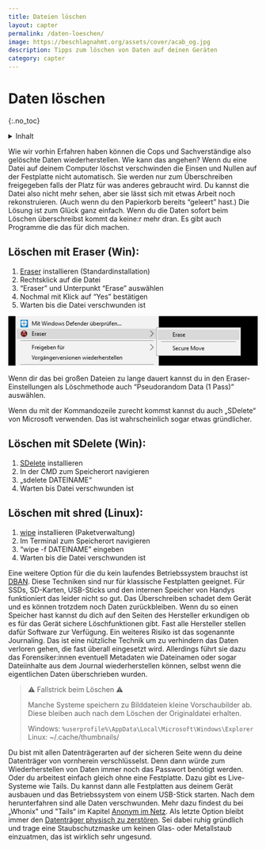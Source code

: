 ```yaml
---
title: Dateien löschen
layout: capter
permalink: /daten-loeschen/
image: https://beschlagnahmt.org/assets/cover/acab_og.jpg
description: Tipps zum löschen von Daten auf deinen Geräten
category: capter
---
```

# Daten löschen
{:.no_toc}

<details markdown="block">
  <summary>
    Inhalt
  </summary>
* TOC
{:toc}
</details>

Wie wir vorhin Erfahren haben können die Cops und Sachverständige also gelöschte Daten wiederherstellen.
Wie kann das angehen?
Wenn du eine Datei auf deinem Computer löschst verschwinden die Einsen und Nullen auf der Festplatte nicht automatisch.
Sie werden nur zum Überschreiben freigegeben falls der Platz für was anderes gebraucht wird.
Du kannst die Datei also nicht mehr sehen, aber sie lässt sich mit etwas Arbeit noch rekonstruieren.
(Auch wenn du den Papierkorb bereits “geleert” hast.)
Die Lösung ist zum Glück ganz einfach.
Wenn du die Daten sofort beim Löschen überschreibst kommt da keine:r mehr dran.
Es gibt auch Programme die das für dich machen.

## Löschen mit Eraser (Win):
1. [Eraser](https://eraser.heidi.ie/) installieren (Standardinstallation)
2. Rechtsklick auf die Datei
3. “Eraser” und Unterpunkt “Erase” auswählen
4. Nochmal mit Klick auf “Yes” bestätigen
5. Warten bis die Datei verschwunden ist

![](../assets/posts/loeschen.jpg)

Wenn dir das bei großen Dateien zu lange dauert kannst du in den Eraser-Einstellungen als Löschmethode auch “Pseudorandom Data (1 Pass)” auswählen.

Wenn du mit der Kommandozeile zurecht kommst kannst du auch „SDelete“ von Microsoft verwenden. Das ist wahrscheinlich sogar etwas gründlicher.

## Löschen mit SDelete (Win):
1. [SDelete](https://docs.microsoft.com/en-us/sysinternals/downloads/sdelete) installieren
2. In der CMD zum Speicherort navigieren
3. „sdelete DATEINAME“
4. Warten bis Datei verschwunden ist

## Löschen mit shred (Linux):
1. [wipe](http://lambda-diode.com/software/wipe/) installieren (Paketverwaltung)
2. Im Terminal zum Speicherort navigieren
3. “wipe -f DATEINAME” eingeben
4. Warten bis die Datei verschwunden ist

Eine weitere Option für die du kein laufendes Betriebssystem brauchst ist [DBAN](https://dban.org).
Diese Techniken sind nur für klassische Festplatten geeignet.
Für SSDs, SD-Karten, USB-Sticks und den internen Speicher von Handys funktioniert das leider nicht so gut.
Das Überschreiben schadet dem Gerät und es können trotzdem noch Daten zurückbleiben.
Wenn du so einen Speicher hast kannst du dich auf den Seiten des Hersteller erkundigen ob es für das Gerät sichere Löschfunktionen gibt.
Fast alle Hersteller stellen dafür Software zur Verfügung.
Ein weiteres Risiko ist das sogenannte Journaling.
Das ist eine nützliche Technik um zu verhindern das Daten verloren gehen, die fast überall eingesetzt wird.
Allerdings führt sie dazu das Forensiker:innen eventuell Metadaten wie Dateinamen oder sogar Dateiinhalte aus dem Journal wiederherstellen können, selbst wenn die eigentlichen Daten überschrieben wurden.

> ⚠ Fallstrick beim Löschen ⚠ <br>
>
> Manche Systeme speichern zu Bilddateien kleine
> Vorschaubilder ab. Diese bleiben auch nach dem
> Löschen der Originaldatei erhalten.
>
> Windows: `%userprofile%\AppData\Local\Microsoft\Windows\Explorer`
> Linux: ~/.cache/thumbnails/

Du bist mit allen Datenträgerarten auf der sicheren Seite wenn du deine Datenträger von vornherein verschlüsselst.
Denn dann würde zum Wiederherstellen von Daten immer noch das Passwort benötigt werden.
Oder du arbeitest einfach gleich ohne eine Festplatte.
Dazu gibt es Live-Systeme wie Tails. Du kannst dann alle Festplatten aus deinem Gerät ausbauen und das Betriebssystem von einem USB-Stick starten.
Nach dem herunterfahren sind alle Daten verschwunden. Mehr dazu findest du bei „Whonix" und "Tails“ im Kapitel [Anonym im Netz](/anonym-im-netz/).
Als letzte Option bleibt immer den [Datenträger physisch zu zerstören](https://www.youtube.com/watch?v=4uRtRaHQp40).
Sei dabei ruhig gründlich und trage eine Staubschutzmaske um keinen Glas- oder Metallstaub einzuatmen, das ist wirklich sehr ungesund.
